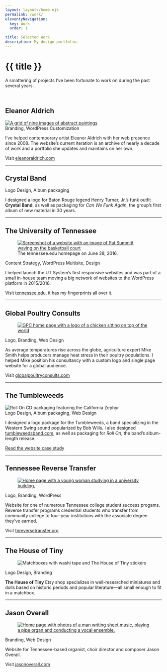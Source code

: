 ```yaml
---
layout: layouts/home.njk
permalink: /work/
eleventyNavigation:
  key: Work
  order: 1

title: Selected Work
description: My design portfolio.
---
```


<h1>{{ title }}</h1>

A smattering of projects I’ve been fortunate to work on during the past several&nbsp;years.

&nbsp;

## Eleanor Aldrich

<div class="row flow">
    <div class="grid-half padding-3 smol-centering">
    <a href="https://eleanoraldrich.com"><img src="/img/work/eleanor-aldrich.jpg" class="work-website" alt="A grid of nine images of abstract paintings" loading="lazy" /></a>
    </div>
    <div class="flow grid-half padding-3 smol-centering">
    <span class="work-keywords">Branding, WordPress Customization</span>
    <p>I’ve helped contemporary artist Eleanor Aldrich with her web presence since 2008. The website’s current iteration is an archive of nearly a decade of work and a portfolio she updates and maintains on her&nbsp;own.</p>
    <p>Visit <a href="https://eleanoraldrich.com">eleanoraldrich.com</a></p>
    </div>

</div>

<hr />

## Crystal Band

<div class="row flow">
    <div class="grid-half padding-3 smol-centering">
    <img src="/img/work/crystal-band.png" alt="" loading="lazy" />
    </div>
    <div class="flow grid-half padding-3 smol-centering">
    <span class="work-keywords">Logo Design, Album packaging</span>
    <p>I designed a logo for Baton Rouge legend Henry Turner, Jr.’s funk outfit <strong>Crystal Band</strong>, as well as packaging for <i>Can We Funk Again</i>, the group’s first album of new material in 30&nbsp;years.</p>
    </div>

</div>

<hr />

## The University of Tennessee

<div class="row flow">
    <div class="grid-half padding-3">
    <figure>
    <a href="https://tennessee.edu"><img src="/img/work/utsystem-homepage-2016.png" class="work-website" alt="Screenshot of a website with an image of Pat Summitt waving on the basketball court" loading="lazy" /></a>
    <figcaption>The tennessee.edu homepage on June 28, 2016.</figcaption></figure>
    </div>
    <div class="flow grid-half padding-3 smol-centering">
    <span class="work-keywords">Content Strategy, WordPress Multisite, Design</span>
    <p>I helped launch the UT System’s first responsive websites and was part of a small in-house team moving a big network of websites to the WordPress platform in 2015/2016.</p> 
    <p>Visit <a href="https://tennessee.edu">tennessee.edu</a>, it has my fingerprints all over&nbsp;it.</p>
    </div>

</div>

<hr />

## Global Poultry Consults

<div class="row flow">
    <div class="grid-half padding-3 smol-centering">
    <figure>
    <a href="https://globalpoultryconsults.com/"><img src="/img/work/gpc.png" class="work-website" alt="GPC home page with a logo of a chicken sitting on top of the world" loading="lazy" /></a>
    </div>
    <div class="flow grid-half padding-3 smol-centering">
    <span class="work-keywords">Logo, Branding, Web Design</span>
    <p>As average temperatures rise across the globe, agriculture expert Mike Smith helps producers manage heat stress in their poultry populations. I helped Mike position his consultancy with a custom logo and single page website for a global audience.</p> 
    <p>Visit <a href="https://globalpoultryconsults.com/">globalpoultryconsults.com</a></p>
    </div>

</div>

<hr />

## The Tumbleweeds

<div class="row flow">
    <div class="grid-half padding-3 smol-centering">
    <img src="/img/work/tw-roll-on-pkg-1.jpg" alt="Roll On CD packaging featuring the California Zephyr" loading="lazy" />
    </div>
    <div class="flow grid-half padding-3 smol-centering">
    <span class="work-keywords">Logo Design, Album packaging, Web Design</span>
    <p>I designed a logo package for the Tumbleweeds, a band specializing in the Western Swing sound popularized by Bob Wills. I also designed <a href="http://tumbleweedsband.com/">tumbleweedsband.com</a>, as well as packaging for <i>Roll On</i>, the band’s album-length release.</p>
    <p><a href="https://www.nicksimson.com/posts/2015-collaborating-tumbleweeds/">Read the website case study</a></p>
    </div>

</div>

<hr />

## Tennessee Reverse Transfer

<div class="row flow">
    <div class="grid-half padding-3 smol-centering">
    <figure>
    <a href="https://tnreversetransfer.org/"><img src="/img/work/tnreverse.jpg" class="work-website" alt="Home page with a young woman studying in a university building." loading="lazy" /></a>
    </div>
    <div class="flow grid-half padding-3 smol-centering">
    <span class="work-keywords">Logo, Branding, WordPress</span>
    <p>Website for one of numerous Tennessee college student success progams. Reverse transfer programs credential students who transfer from community college to four-year institutions with the associate degree they’ve&nbsp;earned.</p> 
    <p>Visit <a href="https://tnreversetransfer.org/">tnreversetransfer.org</a></p>
    </div>

</div>

<hr />

## The House of Tiny

<div class="row flow">
    <div class="grid-half padding-3 smol-centering">
    <figure>
    <img src="/img/work/houseoftiny-boxes.jpg" alt="Matchboxes with washi tape and The House of Tiny stickers" loading="lazy" />
    </div>
    <div class="flow grid-half padding-3 smol-centering">
    <span class="work-keywords">Logo Design, Branding</span>
    <p><strong>The House of Tiny</strong> Etsy shop specializes in well-researched miniatures and dolls based on historic periods and popular literature&mdash;all small enough to fit in a&nbsp;matchbox.</p> 
    </div>

</div>

<hr />

## Jason Overall

<div class="row flow">
    <div class="grid-half padding-3 smol-centering">
    <figure>
    <a href="http://www.jasonoverall.com/home"><img src="/img/work/feature-joverall.jpg" class="work-website" alt="Home page with photos of a man writing sheet music, playing a pipe organ and conducting a vocal ensemble." loading="lazy" /></a>
    </div>
    <div class="flow grid-half padding-3 smol-centering">
    <span class="work-keywords">Branding, Web Design</span>
    <p>Website for Tennessee-based organist, choir director and composer Jason Overall.</p> 
    <p>Visit <a href="http://www.jasonoverall.com">jasonoverall.com</a></p>
    </div>

</div>
